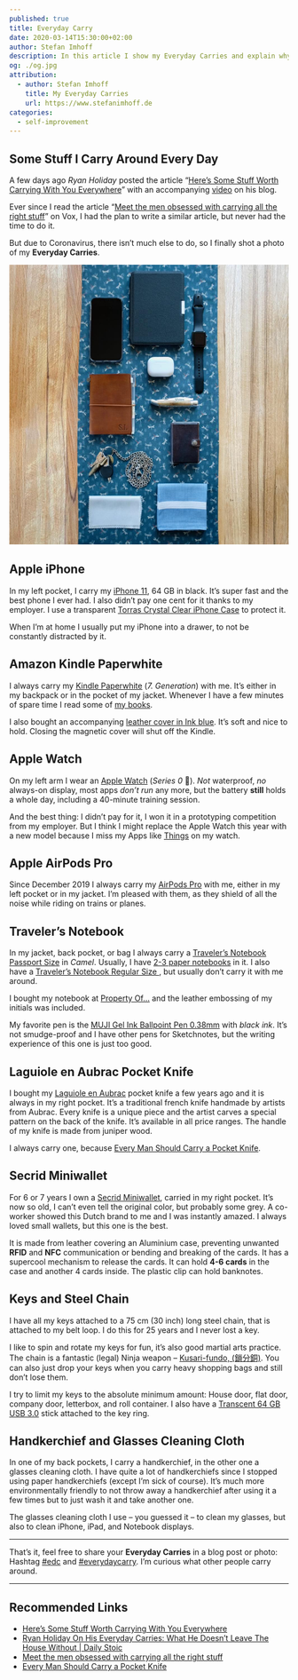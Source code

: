 ```yaml
---
published: true
title: Everyday Carry
date: 2020-03-14T15:30:00+02:00
author: Stefan Imhoff
description: In this article I show my Everyday Carries and explain why I carry them.
og: ./og.jpg
attribution:
  - author: Stefan Imhoff
    title: My Everyday Carries
    url: https://www.stefanimhoff.de
categories:
  - self-improvement
---
```


## Some Stuff I Carry Around Every Day

A few days ago _Ryan Holiday_ posted the article “[Here’s Some Stuff Worth Carrying With You Everywhere](https://ryanholiday.net/heres-some-stuff-worth-carrying-with-you-everywhere/)” with an accompanying [video](https://youtu.be/oaXMijw241c) on his blog.

Ever since I read the article “[Meet the men obsessed with carrying all the right stuff](https://www.vox.com/the-goods/2019/7/24/20696487/everyday-carry-reddit-knife-wallet-gun)” on Vox, I had the plan to write a similar article, but never had the time to do it.

But due to Coronavirus, there isn’t much else to do, so I finally shot a photo of my **Everyday Carries**.

![My every day carries](everyday-carry.jpg "My Everyday Carries")

## Apple iPhone

In my left pocket, I carry my [iPhone 11](https://www.apple.com/iphone-11/), 64 GB in black. It’s super fast and the best phone I ever had. I also didn’t pay one cent for it thanks to my employer. I use a transparent [Torras Crystal Clear iPhone Case](http://www.amazon.de/gp/product/http://www.amazon.de/gp/product/B07VW6QM33?ie=UTF8&tag=stefanimhoffde-21&linkCode=as2&camp=1638&creative=6742&creativeASIN=B07VW6QM33?ie=UTF8&tag=stefanimhoffde-21&linkCode=as2&camp=1638&creative=6742&creativeASIN=http://www.amazon.de/gp/product/B07VW6QM33?ie=UTF8&tag=stefanimhoffde-21&linkCode=as2&camp=1638&creative=6742&creativeASIN=B07VW6QM33) to protect it.

When I’m at home I usually put my iPhone into a drawer, to not be constantly distracted by it.

## Amazon Kindle Paperwhite

I always carry my [Kindle Paperwhite](http://www.amazon.de/gp/product/B00QJDU3KY?ie=UTF8&tag=stefanimhoffde-21&linkCode=as2&camp=1638&creative=6742&creativeASIN=B00QJDU3KY) (_7. Generation_) with me. It’s either in my backpack or in the pocket of my jacket. Whenever I have a few minutes of spare time I read some of [my books](https://www.goodreads.com/review/list/28460819-stefan?shelf=currently-reading).

I also bought an accompanying [leather cover in Ink blue](http://www.amazon.de/gp/product/B008BQH1NO?ie=UTF8&tag=stefanimhoffde-21&linkCode=as2&camp=1638&creative=6742&creativeASIN=B008BQH1NO). It’s soft and nice to hold. Closing the magnetic cover will shut off the Kindle.

## Apple Watch

On my left arm I wear an [Apple Watch](https://www.apple.com/watch/) (_Series 0_ 🤘). _Not_ waterproof, _no_ always-on display, most apps _don’t run_ any more, but the battery **still** holds a whole day, including a 40-minute training session.

And the best thing: I didn’t pay for it, I won it in a prototyping competition from my employer. But I think I might replace the Apple Watch this year with a new model because I miss my Apps like [Things](https://culturedcode.com/things/) on my watch.

## Apple AirPods Pro

Since December 2019 I always carry my [AirPods Pro](https://www.apple.com/airpods/) with me, either in my left pocket or in my jacket. I’m pleased with them, as they shield of all the noise while riding on trains or planes.

## Traveler’s Notebook

In my jacket, back pocket, or bag I always carry a [Traveler’s Notebook Passport Size](https://www.travelers-company.com/products/trnote/starter-kit-passport) in _Camel_. Usually, I have [2-3 paper notebooks](https://www.travelers-company.com/products/trnote/refill-passport) in it. I also have a [Traveler’s Notebook Regular Size ](https://www.travelers-company.com/products/trnote/starter-kit-regular), but usually don’t carry it with me around.

I bought my notebook at [Property Of…](https://thepropertyof.com/) and the leather embossing of my initials was included.

My favorite pen is the [MUJI Gel Ink Ballpoint Pen 0.38mm](https://www.muji.eu/pages/online.asp?Sec=13&Sub=52&PID=11044) with _black ink_. It’s not smudge-proof and I have other pens for Sketchnotes, but the writing experience of this one is just too good.

## Laguiole en Aubrac Pocket Knife

I bought my [Laguiole en Aubrac](http://www.laguiole-en-aubrac.fr/) pocket knife a few years ago and it is always in my right pocket. It’s a traditional french knife handmade by artists from Aubrac. Every knife is a unique piece and the artist carves a special pattern on the back of the knife. It’s available in all price ranges. The handle of my knife is made from juniper wood.

I always carry one, because [Every Man Should Carry a Pocket Knife](https://www.artofmanliness.com/articles/every-man-should-carry-a-pocket-knife/).

## Secrid Miniwallet

For 6 or 7 years I own a [Secrid Miniwallet](https://secrid.com/wallets/miniwallet), carried in my right pocket. It’s now so old, I can’t even tell the original color, but probably some grey. A co-worker showed this Dutch brand to me and I was instantly amazed. I always loved small wallets, but this one is the best.

It is made from leather covering an Aluminium case, preventing unwanted **RFID** and **NFC** communication or bending and breaking of the cards. It has a supercool mechanism to release the cards. It can hold **4-6 cards** in the case and another 4 cards inside. The plastic clip can hold banknotes.

## Keys and Steel Chain

I have all my keys attached to a 75 cm (30 inch) long steel chain, that is attached to my belt loop. I do this for 25 years and I never lost a key.

I like to spin and rotate my keys for fun, it’s also good martial arts practice. The chain is a fantastic (legal) Ninja weapon – [Kusari-fundo, (鎖分銅)](https://en.wikipedia.org/wiki/Kusari-fundo). You can also just drop your keys when you carry heavy shopping bags and still don’t lose them.

I try to limit my keys to the absolute minimum amount: House door, flat door, company door, letterbox, and roll container. I also have a [Transcent 64 GB USB 3.0](http://www.amazon.de/gp/product/B016QAH2N0?ie=UTF8&tag=stefanimhoffde-21&linkCode=as2&camp=1638&creative=6742&creativeASIN=B016QAH2N0) stick attached to the key ring.

## Handkerchief and Glasses Cleaning Cloth

In one of my back pockets, I carry a handkerchief, in the other one a glasses cleaning cloth. I have quite a lot of handkerchiefs since I stopped using paper handkerchiefs (except I’m sick of course). It’s much more environmentally friendly to not throw away a handkerchief after using it a few times but to just wash it and take another one.

The glasses cleaning cloth I use – you guessed it – to clean my glasses, but also to clean iPhone, iPad, and Notebook displays.

---

That’s it, feel free to share your **Everyday Carries** in a blog post or photo: Hashtag [\#edc](https://www.instagram.com/explore/tags/edc/) and [#everydaycarry](https://www.instagram.com/explore/tags/everydaycarry/). I’m curious what other people carry around.

---

## Recommended Links

- [Here’s Some Stuff Worth Carrying With You Everywhere](https://ryanholiday.net/heres-some-stuff-worth-carrying-with-you-everywhere/)
- [Ryan Holiday On His Everyday Carries: What He Doesn’t Leave The House Without | Daily Stoic](https://youtu.be/oaXMijw241c)
- [Meet the men obsessed with carrying all the right stuff](https://www.vox.com/the-goods/2019/7/24/20696487/everyday-carry-reddit-knife-wallet-gun)
- [Every Man Should Carry a Pocket Knife](https://www.artofmanliness.com/articles/every-man-should-carry-a-pocket-knife/)
